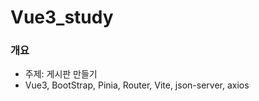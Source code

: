 # Vue3_study
### 개요    
- 주제: 게시판 만들기    
- Vue3, BootStrap, Pinia, Router, Vite, json-server, axios
